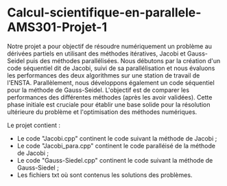# Calcul-scientifique-en-parallele-AMS301-Projet-1

Notre projet a pour objectif de résoudre numériquement un problème au dérivées partiels en utilisant des méthodes itératives, Jacobi et Gauss-Seidel puis des méthodes parallélisées. Nous débutons par la création d'un code séquentiel dit de Jacobi, suivi de sa parallélisation et nous évaluons les performances des deux algorithmes sur une station de travail de l'ENSTA. Parallèlement, nous développons également un code séquentiel pour la méthode de Gauss-Seidel. L'objectif est de comparer les performances des différentes méthodes (après les avoir validées). Cette phase initiale est cruciale pour établir une base solide pour la résolution ultérieure du problème et l'optimisation des méthodes numériques.

Le projet contient :

- Le code "Jacobi.cpp" continent le code suivant la méthode de Jacobi ;
- Le code "Jacobi_para.cpp" continent le code paralléisé de la méthode de Jacobi ;
- Le code "Gauss-Siedel.cpp" continent le code suivant la méthode de Gauss-Siedel ;
- Les fichiers txt où sont contenus les solutions des problèmes.
